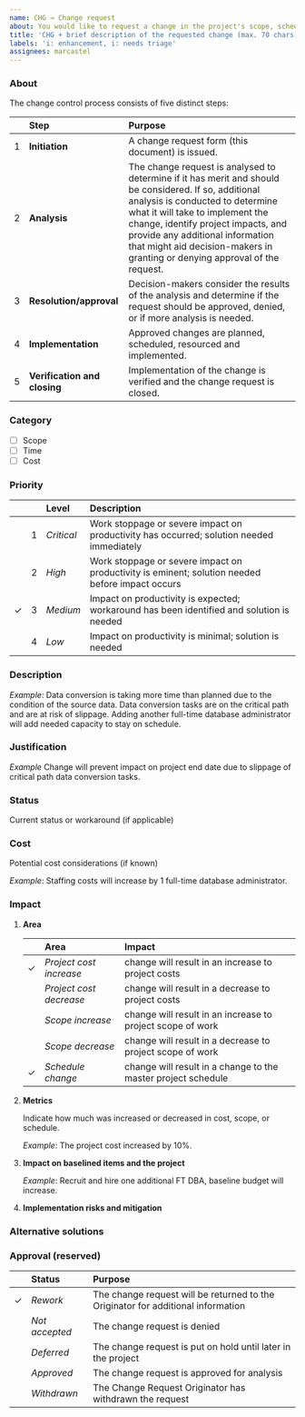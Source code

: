 ```yaml
---
name: CHG → Change request
about: You would like to request a change in the project's scope, schedule, or costs.
title: 'CHG + brief description of the requested change (max. 70 chars)'
labels: 'i: enhancement, i: needs triage'
assignees: marcastel
---
```


### About

The change control process consists of five distinct steps:

|   | Step | Purpose |
|:-:|:---------------|:----------------------------------------------------------------------------------------------------------|
| 1 | **Initiation** | A change request form (this document) is issued. |
| 2 | **Analysis** | The change request is analysed to determine if it has merit and should be considered. If so, additional analysis is conducted to determine what it will take to implement the change, identify project impacts, and provide any additional information that might aid decision-makers in granting or denying approval of the request. |
| 3 | **Resolution/approval** | Decision-makers consider the results of the analysis and determine if the request should be approved, denied, or if more analysis is needed. |
| 4 | **Implementation** | Approved changes are planned, scheduled, resourced and implemented. |
| 5 | **Verification and closing** | Implementation of the change is verified and the change request is closed. |

### Category

- [ ] Scope
- [ ] Time
- [ ] Cost

### Priority

|   | | Level | Description |
|:-:|:-:|:---------------|:------------------------------------------------------------------------------------------------------|
|   | 1 | _Critical_     | Work stoppage or severe impact on productivity has occurred; solution needed immediately |
|   | 2 | _High_         | Work stoppage or severe impact on productivity is eminent; solution needed before impact occurs |
| ✓ | 3 | _Medium_       | Impact on productivity is expected; workaround has been identified and solution is needed |
|   | 4 | _Low_          | Impact on productivity is minimal; solution is needed |

### Description

_Example_: Data conversion is taking more time than planned due to the condition of the source data. Data conversion tasks are on the critical path and are at risk of slippage. Adding another full-time database administrator will add needed capacity to stay on schedule.

### Justification

_Example_ Change will prevent impact on project end date due to slippage of critical path data conversion tasks.

### Status

Current status or workaround (if applicable)

### Cost

Potential cost considerations (if known)

_Example_: Staffing costs will increase by 1 full-time database administrator.

### Impact

1.  **Area**

    |   | Area | Impact |
    |:-:|:---------------|:------------------------------------------------------------------------------------------------------|
    | ✓ | _Project cost increase_ | change will result in an increase to project costs |
    |   | _Project cost decrease_ | change will result in a decrease to project costs |
    |   | _Scope increase_        | change will result in an increase to project scope of work |
    |   | _Scope decrease_        | change will result in a decrease to project scope of work |
    | ✓ | _Schedule change_       | change will result in a change to the master project schedule |

1.  **Metrics**

    Indicate how much was increased or decreased in cost, scope, or schedule.

    _Example_: The project cost increased by 10%.

1.  **Impact on baselined items and the project**

    _Example_: Recruit and hire one additional FT DBA, baseline budget will increase.

1.  **Implementation risks and mitigation**

### Alternative solutions



### Approval (reserved)

|   | Status         | Purpose |
|:-:|:---------------|:----------------------------------------------------------------------------------------------------------|
| ✓ | _Rework_       | The change request will be returned to the Originator for additional information |
|   | _Not accepted_ | The change request is denied |
|   | _Deferred_     | The change request is put on hold until later in the project |
|   | _Approved_     | The change request is approved for analysis |
|   | _Withdrawn_    | The Change Request Originator has withdrawn the request |

